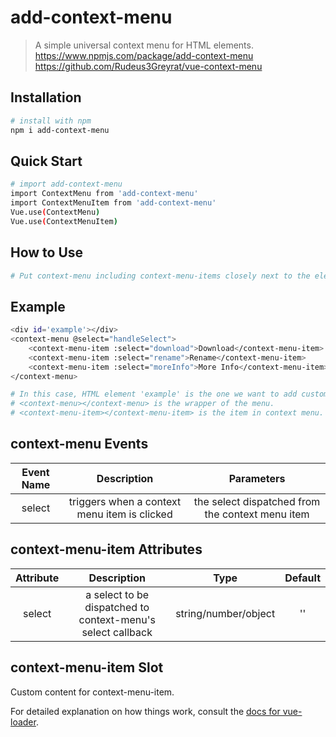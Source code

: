 # add-context-menu

> A simple universal context menu for HTML elements.<br>
> https://www.npmjs.com/package/add-context-menu <br>
> https://github.com/Rudeus3Greyrat/vue-context-menu

## Installation

``` bash
# install with npm
npm i add-context-menu
```

## Quick Start

``` bash
# import add-context-menu
import ContextMenu from 'add-context-menu'
import ContextMenuItem from 'add-context-menu'
Vue.use(ContextMenu)
Vue.use(ContextMenuItem)
```

## How to Use

``` bash
# Put context-menu including context-menu-items closely next to the element that you want add customed context menu to.
```

## Example

``` bash
<div id='example'></div>
<context-menu @select="handleSelect">
    <context-menu-item :select="download">Download</context-menu-item>
    <context-menu-item :select="rename">Rename</context-menu-item>
    <context-menu-item :select="moreInfo">More Info</context-menu-item>
</context-menu>

# In this case, HTML element 'example' is the one we want to add customed context menu to.
# <context-menu></context-menu> is the wrapper of the menu.
# <context-menu-item></context-menu-item> is the item in context menu.
```

## context-menu Events
| Event Name |                 Description                  |                    Parameters                    |
| :--------: | :------------------------------------------: | :----------------------------------------------: |
|   select   | triggers when a context menu item is clicked | the select dispatched from the context menu item |

## context-menu-item Attributes

| Attribute |                         Description                         |         Type         | Default |
| :-------: | :---------------------------------------------------------: | :------------------: | :-----: |
|  select   | a select to be dispatched to context-menu's select callback | string/number/object |   ''    |

## context-menu-item Slot

Custom content for context-menu-item.

For detailed explanation on how things work, consult the [docs for vue-loader](http://vuejs.github.io/vue-loader).
